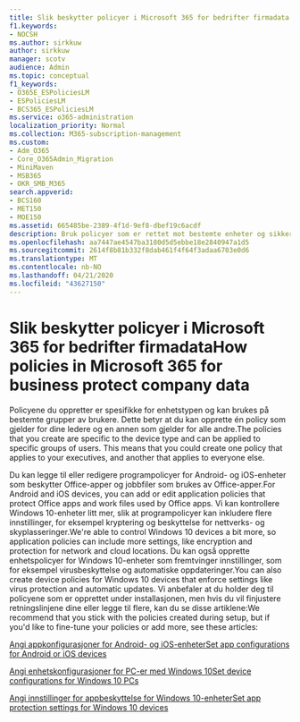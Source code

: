 ```yaml
---
title: Slik beskytter policyer i Microsoft 365 for bedrifter firmadata
f1.keywords:
- NOCSH
ms.author: sirkkuw
author: sirkkuw
manager: scotv
audience: Admin
ms.topic: conceptual
f1_keywords:
- O365E_ESPoliciesLM
- ESPoliciesLM
- BCS365_ESPoliciesLM
ms.service: o365-administration
localization_priority: Normal
ms.collection: M365-subscription-management
ms.custom:
- Adm_O365
- Core_O365Admin_Migration
- MiniMaven
- MSB365
- OKR_SMB_M365
search.appverid:
- BCS160
- MET150
- MOE150
ms.assetid: 665485be-2389-4f1d-9ef8-dbef19c6acdf
description: Bruk policyer som er rettet mot bestemte enheter og sikkerhetsgrupper for å beskytte firmadata på brukernes personlige enheter.
ms.openlocfilehash: aa7447ae4547ba3180d5d5ebbe18e2840947a1d5
ms.sourcegitcommit: 2614f8b81b332f8dab461f4f64f3adaa6703e0d6
ms.translationtype: MT
ms.contentlocale: nb-NO
ms.lasthandoff: 04/21/2020
ms.locfileid: "43627150"
---
```

# <a name="how-policies-in-microsoft-365-for-business-protect-company-data"></a><span data-ttu-id="e0156-103">Slik beskytter policyer i Microsoft 365 for bedrifter firmadata</span><span class="sxs-lookup"><span data-stu-id="e0156-103">How policies in Microsoft 365 for business protect company data</span></span>

<span data-ttu-id="e0156-p101">Policyene du oppretter er spesifikke for enhetstypen og kan brukes på bestemte grupper av brukere. Dette betyr at du kan opprette én policy som gjelder for dine ledere og en annen som gjelder for alle andre.</span><span class="sxs-lookup"><span data-stu-id="e0156-p101">The policies that you create are specific to the device type and can be applied to specific groups of users. This means that you could create one policy that applies to your executives, and another that applies to everyone else.</span></span>
  
<span data-ttu-id="e0156-106">Du kan legge til eller redigere programpolicyer for Android- og iOS-enheter som beskytter Office-apper og jobbfiler som brukes av Office-apper.</span><span class="sxs-lookup"><span data-stu-id="e0156-106">For Android and iOS devices, you can add or edit application policies that protect Office apps and work files used by Office apps.</span></span> <span data-ttu-id="e0156-107">Vi kan kontrollere Windows 10-enheter litt mer, slik at programpolicyer kan inkludere flere innstillinger, for eksempel kryptering og beskyttelse for nettverks- og skyplasseringer.</span><span class="sxs-lookup"><span data-stu-id="e0156-107">We're able to control Windows 10 devices a bit more, so application policies can include more settings, like encryption and protection for network and cloud locations.</span></span> <span data-ttu-id="e0156-108">Du kan også opprette enhetspolicyer for Windows 10-enheter som fremtvinger innstillinger, som for eksempel virusbeskyttelse og automatiske oppdateringer.</span><span class="sxs-lookup"><span data-stu-id="e0156-108">You can also create device policies for Windows 10 devices that enforce settings like virus protection and automatic updates.</span></span> <span data-ttu-id="e0156-109">Vi anbefaler at du holder deg til policyene som er opprettet under installasjonen, men hvis du vil finjustere retningslinjene dine eller legge til flere, kan du se disse artiklene:</span><span class="sxs-lookup"><span data-stu-id="e0156-109">We recommend that you stick with the policies created during setup, but if you'd like to fine-tune your policies or add more, see these articles:</span></span>
  
[<span data-ttu-id="e0156-110">Angi appkonfigurasjoner for Android- og iOS-enheter</span><span class="sxs-lookup"><span data-stu-id="e0156-110">Set app configurations for Android or iOS devices</span></span>](app-protection-settings-for-android-and-ios.md)
  
[<span data-ttu-id="e0156-111">Angi enhetskonfigurasjoner for PC-er med Windows 10</span><span class="sxs-lookup"><span data-stu-id="e0156-111">Set device configurations for Windows 10 PCs</span></span>](protection-settings-for-windows-10-pcs.md)
  
[<span data-ttu-id="e0156-112">Angi innstillinger for appbeskyttelse for Windows 10-enheter</span><span class="sxs-lookup"><span data-stu-id="e0156-112">Set app protection settings for Windows 10 devices</span></span>](protection-settings-for-windows-10-devices.md)
  

